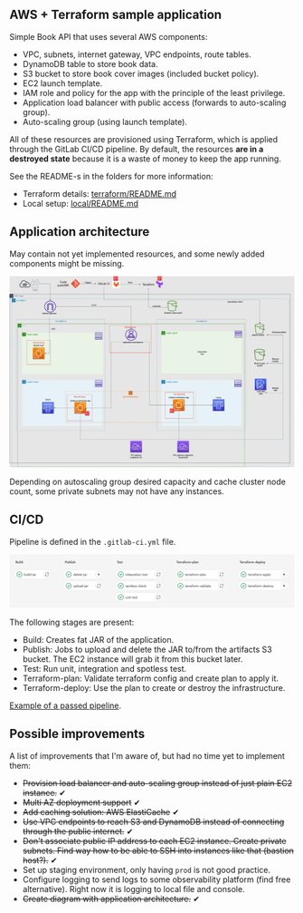## AWS + Terraform sample application

Simple Book API that uses several AWS components:

 - VPC, subnets, internet gateway, VPC endpoints, route tables.
 - DynamoDB table to store book data.
 - S3 bucket to store book cover images (included bucket policy).
 - EC2 launch template.
 - IAM role and policy for the app with the principle of the least privilege.
 - Application load balancer with public access (forwards to auto-scaling group).
 - Auto-scaling group (using launch template).

All of these resources are provisioned using Terraform, which is applied through the 
GitLab CI/CD pipeline. By default, the resources **are in a destroyed state** because 
it is a waste of money to keep the app running.

See the README-s in the folders for more information:

 - Terraform details: [terraform/README.md](terraform/README.md)
 - Local setup: [local/README.md](local/README.md)

## Application architecture

May contain not yet implemented resources, and some newly added components might be missing.

![archi.png](images/AwsSampleApp.drawio.png)

Depending on autoscaling group desired capacity and cache cluster 
node count, some private subnets may not have any instances.

## CI/CD

Pipeline is defined in the `.gitlab-ci.yml` file.

![pipeline.png](images/pipeline.png)

The following stages are present:

 - Build: Creates fat JAR of the application.
 - Publish: Jobs to upload and delete the JAR to/from the artifacts S3 bucket. 
The EC2 instance will grab it from this bucket later.
 - Test: Run unit, integration and spotless test.
 - Terraform-plan: Validate terraform config and create plan to apply it.
 - Terraform-deploy: Use the plan to create or destroy the infrastructure.

[Example of a passed pipeline](https://git.epam.com/tamas_gaspar2/aws-sample-app/-/pipelines/2641950).

## Possible improvements

A list of improvements that I'm aware of, but had no time yet to implement 
them:

 - ~~Provision load balancer and auto-scaling group instead of just 
plain EC2 instance.~~ ✔
 - ~~Multi AZ deployment support~~ ✔
 - ~~Add caching solution: AWS ElastiCache~~ ✔
 - ~~Use VPC endpoints to reach S3 and DynamoDB instead of connecting
through the public internet.~~ ✔
 - ~~Don't associate public IP address to each EC2 instance. Create private subnets. Find way how to be able to SSH 
into instances like that (bastion host?).~~ ✔
 - Set up staging environment, only having ``prod`` is not good practice.
 - Configure logging to send logs to some observability platform (find free 
alternative). Right now it is logging to local file and console.
 - ~~Create diagram with application architecture.~~ ✔



